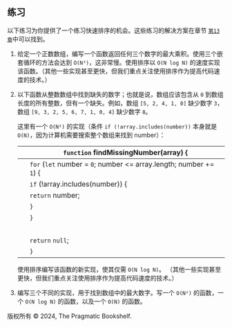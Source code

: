 ## 练习

以下练习为你提供了一个练习快速排序的机会。这些练习的解决方案在章节 [​`第13章`​](f_0218.xhtml#divide.and.conquer.in.turbo.mode.solutions) 中可以找到。

1.  给定一个正数数组，编写一个函数返回任何三个数字的最大乘积。使用三个嵌套循环的方法会达到 `O(N³)`，这非常慢。使用排序以 `O(N log N)` 的速度实现该函数。（其他一些实现甚至更快，但我们重点关注使用排序作为提高代码速度的技术。）

1.  以下函数从整数数组中找到缺失的数字；也就是说，数组应该包含从 `0` 到数组长度的所有整数，但有一个缺失。例如，数组 `[5, 2, 4, 1, 0]` 缺少数字 `3`，数组 `[9, 3, 2, 5, 6, 7, 1, 0, 4]` 缺少数字 `8`。

    这里有一个 `O(N²)` 的实现（条件 `if (!array.includes(number))` 本身就是 `O(N)`，因为计算机需要搜索整个数组来找到 number）：

    | ​  | ​`function`​ findMissingNumber(array) { |
    | --- | --- |
    | ​  | ​`for`​ (​`let`​ number = `0`; number <= array.length; number += `1`) { |
    | ​  | ​`if`​ (!array.includes(number)) { |
    | ​  | ​`return`​ number; |
    | ​  | `}` |
    | ​  | `}` |
    | ​  |  |
    | ​  | ​`return`​ ​`null`​; |
    | ​  | `}` |

    使用排序编写该函数的新实现，使其仅需 `O(N log N)`。 （其他一些实现甚至更快，但我们重点关注使用排序作为提高代码速度的技术。）

1.  编写三个不同的实现，用于找到数组中的最大数字。写一个 `O(N²)` 的函数，一个 `O(N log N)` 的函数，以及一个 `O(N)` 的函数。

版权所有 © 2024, The Pragmatic Bookshelf.
